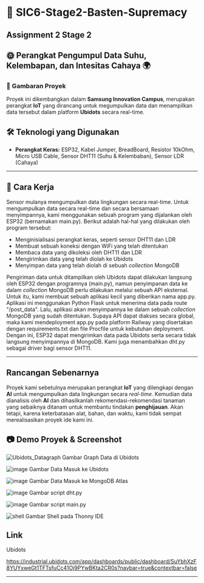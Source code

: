 # 🌿 SIC6-Stage2-Basten-Supremacy
## Assignment 2 Stage 2

## 🌞 Perangkat Pengumpul Data Suhu, Kelembapan, dan Intesitas Cahaya 🌍

### 📌 Gambaran Proyek
Proyek ini  dikembangkan dalam **Samsung Innovation Campus**, merupakan perangkat **IoT** yang dirancang untuk megumpulkan data dan menampilkan data tersebut dalam platform **Ubidots** secara real-time.

## 🛠️ Teknologi yang Digunakan
- **Perangkat Keras:** ESP32, Kabel Jumper, BreadBoard, Resistor 10kOhm, Micro USB Cable, Sensor DHT11 (Suhu & Kelembaban), Sensor LDR (Cahaya)

---

## 🚀 Cara Kerja
Sensor mulanya mengumpulkan data lingkungan secara real-time. Untuk mengumpulkan data secara real-time dan secara bersamaan menyimpannya, kami menggunakan sebuah program yang dijalankan oleh ESP32 (bernamakan main.py). Berikut adalah hal-hal yang dilakukan oleh program tersebut:
   - Menginisialisasi perangkat keras, seperti sensor DHT11 dan LDR
   - Membuat sebuah koneksi dengan WiFi yang telah ditentukan
   - Membaca data yang dikoleksi oleh DHT11 dan LDR
   - Mengirimkan data yang telah diolah ke Ubidots
   - Menyimpan data yang telah diolah di sebuah _collection_ MongoDB
  
   Pengiriman data untuk ditampilkan oleh Ubidots dapat dilakukan langsung oleh ESP32 dengan programnya (main.py), namun penyimpanan data ke dalam _collection_ MongoDB perlu dilakukan melalui sebuah API eksternal. Untuk itu, kami membuat sebuah aplikasi kecil yang diberikan nama app.py. Aplikasi ini menggunakan Python Flask untuk menerima data pada route "/post_data".  Lalu, aplikasi akan menyimpannya ke dalam sebuah _collection_ MongoDB yang sudah ditentukan. Supaya API dapat diakses secara global, maka kami mendeployment app.py pada platform Railway yang disertakan dengan requirements.txt dan file Procfile untuk kebutuhan deployment. Dengan ini, ESP32 dapat mengirimkan data pada Ubidots serta secara tidak langsung menyimpannya di MongoDB. Kami juga menambahkan dht.py sebagai driver bagi sensor DHT11.
   
---

## Rancangan Sebenarnya
Proyek kami sebetulnya merupakan perangkat **IoT** yang dilengkapi dengan **AI** untuk mengumpulkan data lingkungan secara *real-time*. Kemudian data dianalisis oleh **AI** dan dihasilkanlah rekomendasi-rekomendasi tanaman yang sebaiknya ditanam untuk membantu tindakan **penghijauan**. Akan tetapi, karena keterbatasan alat, bahan, dan waktu, kami tidak sempat merealisasikan proyek ide kami ini.

## 📷 Demo Proyek & Screenshot

![Ubidots_Datagraph](https://github.com/user-attachments/assets/405b1f6f-8e07-4bd7-87cd-60afaf583db5)
Gambar Graph Data di Ubidots


![image](https://github.com/user-attachments/assets/521afd4f-6c28-4c9a-9e09-9b7338b7e754)
Gambar Data Masuk ke Ubidots


![image](https://github.com/user-attachments/assets/75d8c52a-265e-42c8-8f07-5a8707647871)
Gambar Data Masuk ke MongoDB Atlas


![image](https://github.com/user-attachments/assets/f76b7be0-f1c0-405d-b392-e15527d14d81)
Gambar script dht.py


![image](https://github.com/user-attachments/assets/f4f888ba-0549-4964-aa18-cd0ce927a82f)
Gambar script main.py


![shell](https://github.com/user-attachments/assets/1e20892e-1c4c-41e5-b0af-e4a842d82d15)
Gambar Shell pada Thonny IDE

## Link
Ubidots

https://industrial.ubidots.com/app/dashboards/public/dashboard/SuYbhXzF8YUYxweGt1TFTsfuCc41Oj9PYwBKta2CR0s?navbar=true&contextbar=false

---
